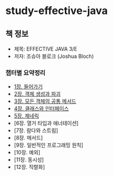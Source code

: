 # study-effective-java

## 책 정보
- 제목: EFFECTIVE JAVA 3/E
- 저자: 조슈아 블로크 (Joshua Bloch)

### 챕터별 요약정리
- [1장. 들어가기](./study-effective-java/chapter01/chapter01.md)
- [2장. 객체 생성과 파괴](./study-effective-java/chapter02/chapter02.md)
- [3장. 모든 객체의 공통 메서드](./study-effective-java/chapter03/chapter03.md)
- [4장. 클래스와 인터페이스](./study-effective-java/chapter04/chapter04.md)
- [5장. 제네릭](./study-effective-java/chapter05/chapter05.md)
- [6장. 열거 타입과 애너테이션]
- [7장. 람다와 스트림]
- [8장. 메서드]
- [9장. 일반적인 프로그래밍 원칙]
- [10장. 예외]
- [11장. 동시성]
- [12장. 직렬화]
